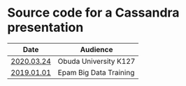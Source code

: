 # Source code for a Cassandra presentation

| Date                   | Audience             |
|------------------------|----------------------|
|[2020.03.24](2020.03.24)|Obuda University K127 |
|[2019.01.01](2019.01.01)|Epam Big Data Training|
